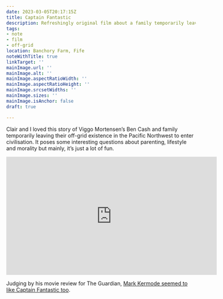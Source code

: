 ```yaml
---
date: 2023-03-05T20:17:15Z
title: Captain Fantastic
description: Refreshingly original film about a family temporarily leaving their off-grid existence
tags:
- note
- film
- off-grid
location: Banchory Farm, Fife
noteWithTitle: true
linkTarget: ''
mainImage.url: ''
mainImage.alt: ''
mainImage.aspectRatioWidth: ''
mainImage.aspectRatioHeight: ''
mainImage.srcsetWidths: ''
mainImage.sizes: ''
mainImage.isAnchor: false
draft: true

---
```

Clair and I loved this story of Viggo Mortensen’s Ben Cash and family temporarily leaving their off-grid existence in the Pacific Northwest to enter civilisation. It poses some interesting questions about parenting, lifestyle and morality but mainly, it’s just a lot of fun.

<div class="l-frame">
  <iframe title="Official Trailer for movie “Captain Fantastic”" width="560" height="315" src="https://www.youtube.com/embed/w5jeBvjcJe4" frameborder="0" allow="accelerometer; autoplay; clipboard-write; encrypted-media; gyroscope; picture-in-picture; web-share" allowfullscreen></iframe>
</div>


Judging by his movie review for The Guardian, [Mark Kermode seemed to like Captain Fantastic too](https://www.theguardian.com/film/2016/sep/11/captain-fantastic-review-viggo-mortensen).
